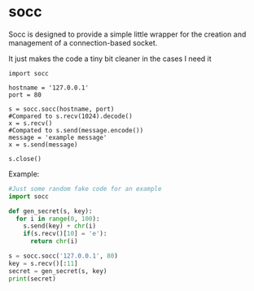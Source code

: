 # socc

Socc is designed to provide a simple little wrapper for the creation and management of a connection-based socket.

It just makes the code a tiny bit cleaner in the cases I need it

```python3
import socc

hostname = '127.0.0.1'
port = 80

s = socc.socc(hostname, port)
#Compared to s.recv(1024).decode()
x = s.recv()
#Compated to s.send(message.encode())
message = 'example message'
x = s.send(message)

s.close()
```

Example:

```python
#Just some random fake code for an example
import socc

def gen_secret(s, key):
  for i in range(0, 100):
    s.send(key) + chr(i)
    if(s.recv()[10] = 'e'):
      return chr(i)

s = socc.socc('127.0.0.1', 80)
key = s.recv()[:11]
secret = gen_secret(s, key)
print(secret)

```
